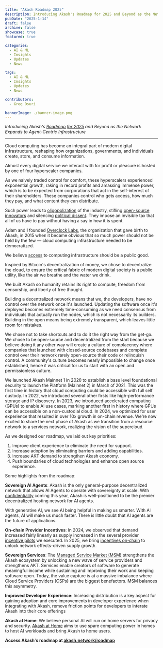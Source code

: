 ```yaml
---
title: "Akash Roadmap 2025"
description: Introducing Akash's Roadmap for 2025 and Beyond as the Network Expands to Agent-Centric Infrastructure
pubDate: "2025-1-14"
draft: false
archive: false
showcase: true
featured: true

categories:
  - AI & ML
  - Insights
  - Updates
  - News

tags:
  - AI & ML
  - Insights
  - Updates
  - News

contributors:
  - Greg Osuri

bannerImage: ./banner-image.png
---
```


*Introducing Akash's [Roadmap for 2025](https://akash.network/roadmap) and Beyond as the Network Expands to Agent-Centric Infrastructure*

---

Cloud computing has become an integral part of modern digital infrastructure, reshaping how organizations, governments, and individuals create, store, and consume information.

Almost every digital service we interact with for profit or pleasure is hosted by one of four hyperscaler companies.

As we naively traded control for comfort, these hyperscalers experienced exponential growth, raking in record profits and amassing immense power, which is to be expected from corporations that act in the self-interest of their shareholders. These companies control who gets access, how much they pay, and what content they can distribute.

Such power leads to [oligopolization](https://www.onsip.com/voip-resources/industry-news-trends/how-cloud-computing-companies-created-an-oligopoly) of the industry, stifling [open-source innovators](https://www.spiceworks.com/tech/cloud/articles/aws-elastic-feud/) and silencing [political dissent](https://www.bbc.com/news/technology-55615214). They impose an invisible tax that all of us have to pay without having a say in how it is spent.

Adam and I founded [Overclock Labs](https://ovrclk.com/), the organization that gave birth to Akash, in 2015 when it became obvious that so much power should not be held by the few — cloud computing infrastructure needed to be democratized.

We believe [access](https://www.semafor.com/article/10/25/2023/the-ai-booms-chip-shortage-has-an-unlikely-hero-the-blockchain) to computing infrastructure should be a public good.

Inspired by Bitcoin's decentralization of money, we chose to decentralize the cloud, to ensure the critical fabric of modern digital society is a public utility, like the air we breathe and the water we drink.

We built Akash so humanity retains its right to compute, freedom from censorship, and liberty of free thought.

Building a decentralized network means that we, the developers, have no control over the network once it's launched. Updating the software once it's deployed becomes extremely time-consuming as we need consensus from individuals that actually run the nodes, which is not necessarily its builders. Building in the open means being extremely transparent, which leaves little room for mistakes.

We chose not to take shortcuts and to do it the right way from the get-go. We chose to be open-source and decentralized from the start because we believe doing it any other way will create a culture of complacency where companies that launched with closed-source codebases and complete control over their network rarely open-source their code or relinquish control. A community's culture becomes nearly impossible to change once established, hence it was critical for us to start with an open and permissionless culture.

We launched Akash Mainnet 1 in 2020 to establish a base level foundational security to launch the Platform (Mainnet 2) in March of 2021. This was the first time in history that cloud computing could be accessible with full self custody. In 2022, we introduced several other firsts like high-performance storage and IP discovery. In 2023, we introduced accelerated computing (GPUs) to enable AI use cases, marking another first in history where GPUs can be accessible on a non-custodial cloud. In 2024, we optimized for user experience that resulted in over 10x growth in on-chain revenue. We're now excited to share the next phase of Akash as we transition from a resource network to a services network, realizing the vision of the supercloud.

As we designed our roadmap, we laid out key priorities:

1. Improve client experience to eliminate the need for support.
2. Increase adoption by eliminating barriers and adding capabilities.
3. Increase AKT demand to strengthen Akash economy.
4. Push boundaries of cloud technologies and enhance open source experience.

Some highlights from the roadmap:

**Sovereign AI Agents**: Akash is the only general-purpose decentralized network that allows AI Agents to operate with sovereignty at scale. With [confidentiality](/roadmap/aep-12/) coming this year, Akash is well-positioned to be the premier decentralized hosting network for AI agents.

With generative AI, we see AI being helpful in making us smarter. With AI agents, AI will make us much faster. There is little doubt that AI agents are the future of applications.

**On-chain Provider Incentives**: In 2024, we observed that demand increased fairly linearly as supply increased in the several provider [incentive pilots](/roadmap/aep-26/) we executed. In 2025, we bring [incentives on-chain](/roadmap/aep-53/) to unlock network effects-driven supply growth.

**Sovereign Services**: The [Managed Service Market (MSM)](/roadmap/aep-11/) strengthens the Akash ecosystem by unlocking a new wave of service providers and strengthens AKT. Services enable creators of software to generate meaningful income while sustaining and improving their work and keeping software open. Today, the value capture is at a massive imbalance where Cloud Service Providers (CSPs) are the biggest benefactors. MSM balances this asymmetry.

**Improved Developer Experience**: Increasing distribution is a key aspect for gaining adoption and core improvements in developer experience when integrating with Akash, remove friction points for developers to interate Akash into their core offerings

**Akash at Home**: We believe personal AI will run on home servers for privacy and security. [Akash at Home](/roadmap/aep-60/) aims to use spare computing power in homes to host AI workloads and bring Akash to home users.

**Access Akash's roadmap at [akash.network/roadmap](https://akash.network/roadmap)**

